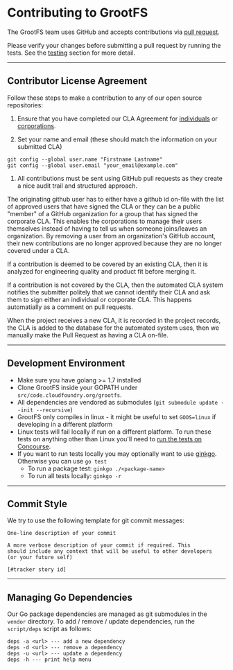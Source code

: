 # Contributing to GrootFS

The GrootFS team uses GitHub and accepts contributions via [pull request](https://help.github.com/articles/using-pull-requests).

Please verify your changes before submitting a pull request by running the tests. See the [testing](https://github.com/cloudfoundry/grootfs#running-tests-in-concourse) section for more detail.

---

## Contributor License Agreement

Follow these steps to make a contribution to any of our open source repositories:

1. Ensure that you have completed our CLA Agreement for [individuals](https://www.cloudfoundry.org/wp-content/uploads/2015/07/CFF_Individual_CLA.pdf) or [corporations](https://www.cloudfoundry.org/wp-content/uploads/2015/07/CFF_Corporate_CLA.pdf).

1. Set your name and email (these should match the information on your submitted CLA)

  ```
  git config --global user.name "Firstname Lastname"
  git config --global user.email "your_email@example.com"
  ```

1. All contributions must be sent using GitHub pull requests as they create a nice audit trail and structured approach.

The originating github user has to either have a github id on-file with the list of approved users that have signed
the CLA or they can be a public "member" of a GitHub organization for a group that has signed the corporate CLA.
This enables the corporations to manage their users themselves instead of having to tell us when someone joins/leaves an organization. By removing a user from an organization's GitHub account, their new contributions are no longer approved because they are no longer covered under a CLA.

If a contribution is deemed to be covered by an existing CLA, then it is analyzed for engineering quality and product
fit before merging it.

If a contribution is not covered by the CLA, then the automated CLA system notifies the submitter politely that we
cannot identify their CLA and ask them to sign either an individual or corporate CLA. This happens automatially as a
comment on pull requests.

When the project receives a new CLA, it is recorded in the project records, the CLA is added to the database for the
automated system uses, then we manually make the Pull Request as having a CLA on-file.

---

## Development Environment

* Make sure you have golang >= 1.7 installed
* Clone GrootFS inside your GOPATH under `src/code.cloudfoundry.org/grootfs`.
* All dependencies are vendored as submodules (`git submodule update --init --recursive`)
* GrootFS only compiles in linux - it might be useful to set `GOOS=linux` if developing in a different platform
* Linux tests will fail locally if run on a different platform. To run these tests on anything other than Linux you'll need to [run the tests on Concourse](https://github.com/cloudfoundry/grootfs#running-tests-in-concourse).
* If you want to run tests locally you may optionally want to use [ginkgo](https://github.com/onsi/ginkgo). Otherwise you can use `go test`
	* To run a package test: `ginkgo ./<package-name>`
	* To run all tests locally: `ginkgo -r`

----

## Commit Style

We try to use the following template for git commit messages:

```
One-line description of your commit

A more verbose description of your commit if required. This
should include any context that will be useful to other developers
(or your future self)

[#tracker story id]
```

---

## Managing Go Dependencies

Our Go package dependencies are managed as git submodules in the `vendor` directory.
To add / remove / update dependencies, run the `script/deps` script as follows:

```
deps -a <url> --- add a new dependency
deps -d <url> --- remove a dependency
deps -u <url> --- update a dependency
deps -h --- print help menu
```
